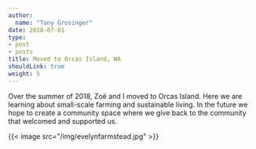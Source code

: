 ```yaml
---
author:
  name: "Tony Grosinger"
date: 2018-07-01
type:
- post
- posts
title: Moved to Orcas Island, WA
shouldLink: true
weight: 5
---
```


<!--more-->

Over the summer of 2018, Zoë and I moved to Orcas Island. Here we are
learning about small-scale farming and sustainable living. In the future we
hope to create a community space where we give back to the community that
welcomed and supported us.

{{< image src="/img/evelynfarmstead.jpg" >}}
